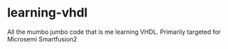 # learning-vhdl
All the mumbo jumbo code that is me learning VHDL. Primarily targeted for Microsemi Smartfusion2
